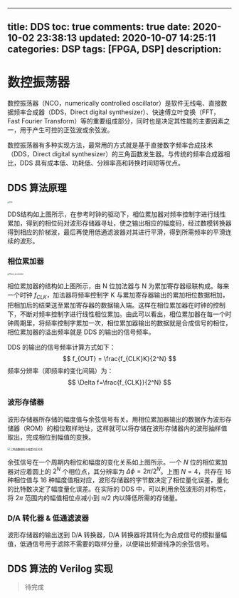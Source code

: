 <!--
 * @Author: your name
 * @Date: 2021-03-15 16:02:49
 * @LastEditTime: 2021-07-27 18:16:59
 * @LastEditors: Please set LastEditors
 * @Description: In User Settings Edit
 * @FilePath: /_posts/DSP-DDS.md
-->
---
title: DDS
toc: true
comments: true
date: 2020-10-02 23:38:13
updated: 2020-10-07 14:25:11
categories: DSP
tags: [FPGA, DSP]
description:
---

# 数控振荡器

数控振荡器（NCO，numerically controlled oscillator）是软件无线电、直接数据频率合成器（DDS，Direct digital synthesizer）、快速傅立叶变换（FFT，Fast Fourier Transform）等的重要组成部分，同时也是决定其性能的主要因素之一，用于产生可控的正弦波或余弦波。

数控振荡器有多种实现方法，最常用的方式就是基于直接数字频率合成技术（DDS，Direct digital synthesizer）的三角函数发生器。与传统的频率合成器相比，DDS 具有成本低、功耗低、分辨率高和转换时间短等优点。

<!--more-->

## DDS 算法原理

<img src="https://pic.zhouyuqian.com/img/20210727181600.png" alt="DDS" style="zoom:25%; margin: auto;" />

DDS结构如上图所示，在参考时钟的驱动下，相位累加器对频率控制字进行线性累加，得到的相位码对波形存储器寻址，使之输出相应的幅度码，经过数模转换器得到相应的阶梯波，最后再使用低通滤波器对其进行平滑，得到所需频率的平滑连续的波形。

### 相位累加器

<img src="https://pic.zhouyuqian.com/img/20210727181601.png" alt="Phase_accumulator" style="zoom:25%; margin: auto;" />

相位累加器的结构如上图所示，由 N 位加法器与 N 为累加寄存器级联构成。每来一个时钟 $f_{CLK}$，加法器将频率控制字 K 与累加寄存器输出的累加相位数据相加，把相加后的结果送至累加寄存器的数据输入端。这样在相位累加器在时钟的控制下，不断对频率控制字进行线性相位累加。由此可以看出，相位累加器在每一个时钟周期里，将频率控制字累加一次，相位累加器输出的数据就是合成信号的相位，相位累加器的溢出频率就是 DDS 的输出的信号频率。

DDS 的输出的信号频率计算方式如下：
$$
f_{OUT} = \frac{f_{CLK}K}{2^N}
$$
频率分辨率（即频率的变化间隔）为：
$$
\Delta f=\frac{f_{CLK}}{2^N}
$$

### 波形存储器

波形存储器所存储的幅度值与余弦信号有关。用相位累加器输出的数据作为波形存储器（ROM）的相位取样地址，这样就可以将存储在波形存储器内的波形抽样值取出，完成相位到幅值的变换。

<img src="https://pic.zhouyuqian.com/img/20210727181602.png" alt="三角函数相位与幅度对应关系" style="zoom:40%; margin: auto;" />

余弦信号在一个周期内相位和幅度的变化关系如上图所示。一个 $N$ 位的相位累加器对应着圆上的 $2^N$ 个相位点，其分辨率为 $\Delta \phi = 2\pi/2^N$。上图 $N = 4$，共存在 16 种相位值与 16 种幅度值相对应，波形存储器的字节数决定了相位量化误差，量化的比特数决定了幅度量化误差。在实际的 DDS 中，可以利用余弦波形的对称性，将 $2\pi$ 范围内的幅值相位点减小到 $\pi/2$ 内以降低所需的存储量。

### D/A 转化器 & 低通滤波器

波形存储器的输出送到 D/A 转换器，D/A 转换器将其转化为合成信号的模拟量幅值，低通信号用于滤除不需要的取样分量，以便输出频谱纯净的余弦信号。

## DDS 算法的 Verilog 实现

> 待完成



